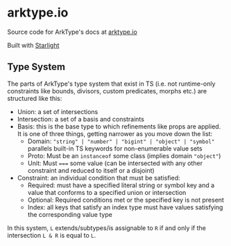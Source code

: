 # arktype.io

Source code for ArkType's docs at [arktype.io](https://arktype.io)

Built with [Starlight](https://starlight.astro.build/)

## Type System

The parts of ArkType's type system that exist in TS (i.e. not runtime-only constraints like bounds, divisors, custom predicates, morphs etc.) are structured like this:

- Union: a set of intersections
- Intersection: a set of a basis and constraints
- Basis: this is the base type to which refinements like props are applied. It is one of three things, getting narrower as you move down the list:
  - Domain: `"string" | "number" | "bigint" | "object" | "symbol"` parallels built-in TS keywords for non-enumerable value sets
  - Proto: Must be an `instanceof` some class (implies domain `"object"`)
  - Unit: Must `===` some value (can be intersected with any other constraint and reduced to itself or a disjoint)
- Constraint: an individual condition that must be satisfied:
  - Required: must have a specified literal string or symbol key and a value that conforms to a specified union or intersection
  - Optional: Required conditions met or the specified key is not present
  - Index: all keys that satisfy an index type must have values satisfying the corresponding value type

In this system, `L` extends/subtypes/is assignable to `R` if and only if the intersection `L & R` is equal to `L`.
